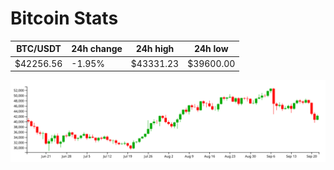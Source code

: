 # Bitcoin Stats

BTC/USDT|24h change|24h high|24h low|
|---|---|---|---|
|$42256.56|-1.95%|$43331.23|$39600.00|

<img src="./chart.svg">
